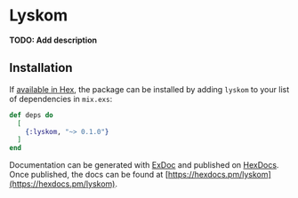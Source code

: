 # Lyskom

**TODO: Add description**

## Installation

If [available in Hex](https://hex.pm/docs/publish), the package can be installed
by adding `lyskom` to your list of dependencies in `mix.exs`:

```elixir
def deps do
  [
    {:lyskom, "~> 0.1.0"}
  ]
end
```

Documentation can be generated with [ExDoc](https://github.com/elixir-lang/ex_doc)
and published on [HexDocs](https://hexdocs.pm). Once published, the docs can
be found at [https://hexdocs.pm/lyskom](https://hexdocs.pm/lyskom).

